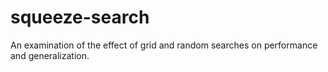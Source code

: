# squeeze-search
An examination of the effect of grid and random searches on performance and generalization.
